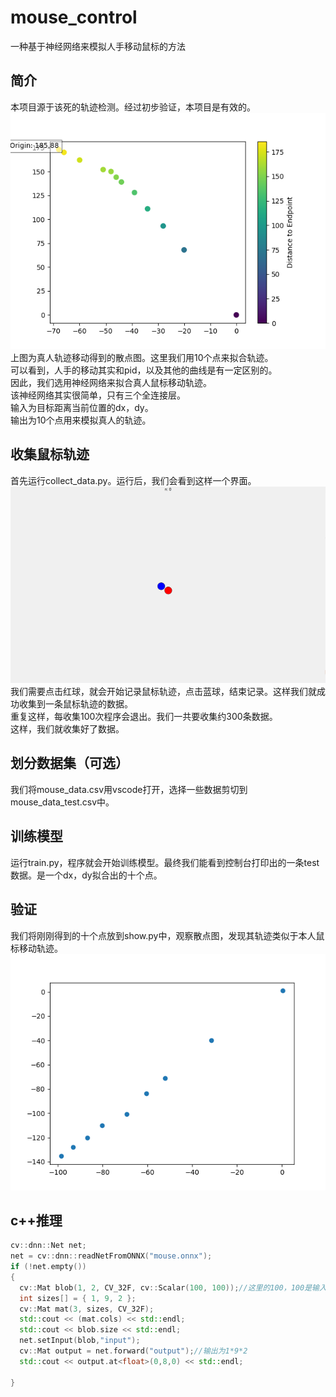 # mouse_control
一种基于神经网络来模拟人手移动鼠标的方法  
## 简介
本项目源于该死的轨迹检测。经过初步验证，本项目是有效的。  
<img src="./imgs/Figure_1.png">  
上图为真人轨迹移动得到的散点图。这里我们用10个点来拟合轨迹。  
可以看到，人手的移动其实和pid，以及其他的曲线是有一定区别的。  
因此，我们选用神经网络来拟合真人鼠标移动轨迹。  
该神经网络其实很简单，只有三个全连接层。  
输入为目标距离当前位置的dx，dy。  
输出为10个点用来模拟真人的轨迹。  
## 收集鼠标轨迹
首先运行collect_data.py。运行后，我们会看到这样一个界面。  
<img src="./imgs/collect.png">  
我们需要点击红球，就会开始记录鼠标轨迹，点击蓝球，结束记录。这样我们就成功收集到一条鼠标轨迹的数据。  
重复这样，每收集100次程序会退出。我们一共要收集约300条数据。  
这样，我们就收集好了数据。  
## 划分数据集（可选）
我们将mouse_data.csv用vscode打开，选择一些数据剪切到mouse_data_test.csv中。  
## 训练模型
运行train.py，程序就会开始训练模型。最终我们能看到控制台打印出的一条test数据。是一个dx，dy拟合出的十个点。  
## 验证
我们将刚刚得到的十个点放到show.py中，观察散点图，发现其轨迹类似于本人鼠标移动轨迹。  
<img src="./imgs/Figure_2.png"> 
## c++推理

```c++
cv::dnn::Net net;
net = cv::dnn::readNetFromONNX("mouse.onnx");
if (!net.empty())
{
  cv::Mat blob(1, 2, CV_32F, cv::Scalar(100, 100));//这里的100，100是输入dx，dy
  int sizes[] = { 1, 9, 2 };
  cv::Mat mat(3, sizes, CV_32F);
  std::cout << (mat.cols) << std::endl;
  std::cout << blob.size << std::endl;
  net.setInput(blob,"input");
  cv::Mat output = net.forward("output");//输出为1*9*2
  std::cout << output.at<float>(0,8,0) << std::endl;

}
```
